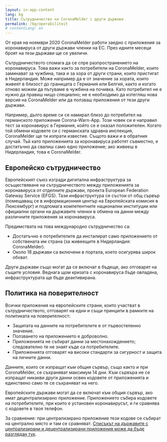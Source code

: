 ```yaml
---
layout: in-app-content
lang: bg
title: Сътрудничество на CoronaMelder с други държави
permalink: /bg/operabiliteit
# contentLang: en
---
```

От края на ноември 2020 CoronaMelder  работи заедно с приложения за коронавируса от други държави членки на ЕС. През идните месеци броят на тези държави ще се увеличи.

Сътрудничеството спомага да се спре разпространението на коронавируса. Това важи както за потребители на CoronaMelder, които заминават за чужбина, така и за хора от други страни, които пристигат в Нидерландия. Може например да е от значение за хората, които живеят в близост до границата с Германия или Белгия, както и когато отново можем да пътуваме в чужбина на почивка. Като потребител не е нужно да правиш нищо специално; не е необходимо да изтегляш нова версия на CoronaMelder или да ползваш приложения от тези други държави. 

Например, дълго време си се намирал близо до потребител на германското приложение Corona-Warn-App. Този човек си е направил тест за коронавирус в Германия, който се е оказал положителен. Когато той обмени кодовете си с германската здравна инспекция, CoronaMelder ще ти изпрати известие. Същото важи и в обратния случай. Тъй като приложенията за коронавируса работят съвместно, е достатъчно да свалиш само едно приложение; ако живееш в Нидерландия, това е CoronaMelder.

## Европейско сътрудничество

Европейският съюз изгради дигитална инфраструктура за осъществяване на сътрудничеството между приложенията за коронавируса от отделните държави, проекта European Federation Gateway Service (EFGS). Тази инфраструктура се състои от общ сървър (помещаващ се в информационния център на Европейската комисия в Люксембург) и подпомага компетентните национални институции или официални органи на държавите членки в обмена на данни между различните приложения за коронавируса.

Предимствата на това международно сътрудничество са:
- Достатъчно е потребителите да инсталират само приложението от собствената им страна (за живеещите в Нидерландия: CoronaMelder).
- Около 18 държави са включени в портала, което осигурява широк обхват.

Други държави също могат да се включат в бъдеще, ако отговарят на същите условия. Веднага щом кризата с коронавируса бъде овладяна, инфраструктурата ще бъде деактивирана. 

## Политика на поверителност

Всички приложения на европейските страни, които участват в сътрудничеството, отговарят на едни и същи принципи в рамките на политиката на поверителност: 

- Защитата на данните на потребителите е от първостепенно значение.
- Ползването на приложението е доброволно.
- Приложенията не събират данни за местонахождението; следователно те не знаят къде са потребителите.
- Приложенията отговарят на високи стандарти за сигурност и защита на личните данни.

Данните, които се изпращат към общия сървър, също както и при CoronaMelder, се съхраняват максимум 14 дни. Към сървъра не се изпращат никакви други данни освен кодовете от приложенията и единствено само те се съхраняват на него. 

Европейските държави могат да се включат към общия сървър, ако имат децентрализирано приложение. Приложението събира кодовете на потребителите, при които е установен коронавирусът, и ги сравнява с кодовете в твоя телефон.

За сравнение: при централизирано приложение тези кодове се събират на централно място и там се сравняват. [Списъкът на държавите с централизирани и децентрализирани приложения може да бъде разгледан тук](https://ec.europa.eu/info/live-work-travel-eu/health/coronavirus-response/travel-during-coronavirus-pandemic/how-tracing-and-warning-apps-can-help-during-pandemic_en). 
